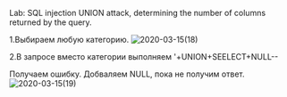 Lab: SQL injection UNION attack, determining the number of columns returned by the query.

1.Выбираем любую категорию.
![2020-03-15(18)](https://github.com/AnnaKlimina/SQL/blob/master/screens/2020-03-15%20(18).png)

2.В запросе вместо категории выполняем '+UNION+SEELECT+NULL--

Получаем ошибку. Добваляем NULL, пока не получим ответ.
![2020-03-15(19)](https://github.com/AnnaKlimina/SQL/blob/master/screens/2020-03-15%20(19).png)

